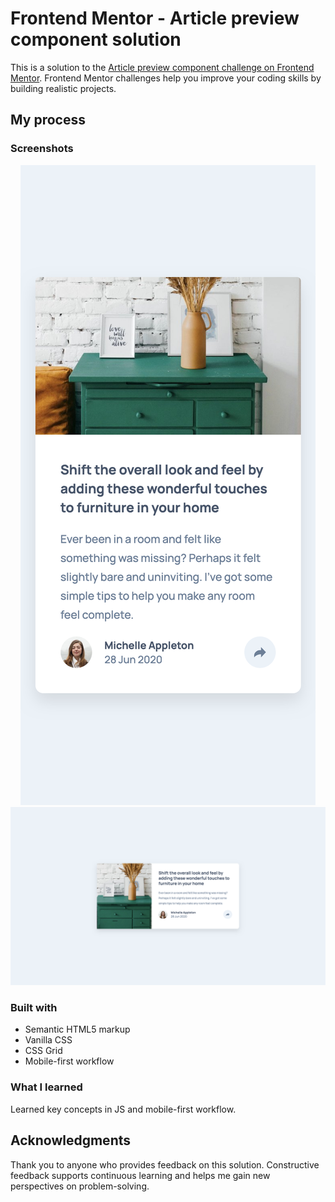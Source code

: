 # Frontend Mentor - Article preview component solution

This is a solution to the [Article preview component challenge on Frontend Mentor](https://www.frontendmentor.io/challenges/article-preview-component-dYBN_pYFT). Frontend Mentor challenges help you improve your coding skills by building realistic projects.

## My process

### Screenshots

<div align="center">
<img src="./article-preview-component-mobile.png">
<img src="./article-preview-component.png">
</div>

### Built with

- Semantic HTML5 markup
- Vanilla CSS
- CSS Grid
- Mobile-first workflow

### What I learned

Learned key concepts in JS and mobile-first workflow.

## Acknowledgments

Thank you to anyone who provides feedback on this solution. Constructive feedback supports continuous learning and helps me gain new perspectives on problem-solving.
